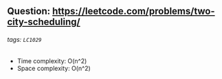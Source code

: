 ## Question: https://leetcode.com/problems/two-city-scheduling/
###### tags: `LC1029`

* Time complexity: O(n^2)
* Space complexity: O(n^2)